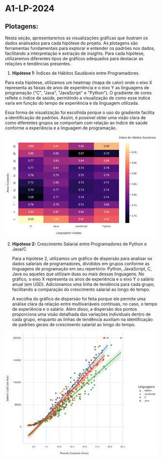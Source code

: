 # A1-LP-2024

## Plotagens:

Nesta seção, apresentaremos as visualizações gráficas que ilustram os dados analisados para cada hipótese do projeto. As plotagens são ferramentas fundamentais para explorar e entender os padrões nos dados, facilitando a interpretação e extração de insights. Para cada hipótese, utilizaremos diferentes tipos de gráficos adequados para destacar as relações e tendências presentes.


1. **Hipótese 1:** Índices de Hábitos Saudáveis entre Programadores.
  
  Para esta hipótese, utilizamos um heatmap (mapa de calor) onde o eixo X representa as faixas de anos de experiência e o eixo Y as linguagens de programação ("C", "Java", "JavaScript" e "Python"). O gradiente de cores reflete o índice de saúde, permitindo a visualização de como esse índice varia em função do tempo de experiência e da linguagem utilizada.

  Essa forma de visualização foi escolhida porque o uso do gradiente facilita a identificação de padrões. Assim, é possível obter uma visão clara de como diferentes grupos se comportam com relação ao índice de saúde conforme a experiência e a linguagem de programação.

![Heatmap (Mapa de Calor)](grafos/hipotese_1.png)
  
2. **Hipótese 2:** Crescimento Salarial entre Programadores de Python e Java/C
   
   Para a hipótese 2, utilizamos um gráfico de dispersão para analisar os dados salariais de programadores, divididos em grupos conforme as linguagens de programação em seu repertório: Python, JavaScript, C, Java ou aqueles que utilizam duas ou mais dessas linguagens. No gráfico, o eixo X representa os anos de experiência e o eixo Y o salário anual (em USD). Adicionamos uma linha de tendência para cada grupo, facilitando a comparação do crescimento salarial ao longo do tempo.

   A escolha do gráfico de dispersão foi feita porque ele permite uma análise clara da relação entre multivariáveis contínuas, no caso, o tempo de experiência e o salário. Além disso, a dispersão dos pontos proporciona uma visão detalhada das variações individuais dentro de cada grupo, enquanto as linhas de tendência auxiliam na identificação de padrões gerais de crescimento salarial ao longo do tempo.
 
![Grafo de Disperssão](grafos/hipotese_2.png)
